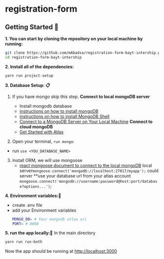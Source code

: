 # registration-form

## Getting Started 📣
**1. You can start by cloning the repository on your local machine by running:**

```sh
git clone https://github.com/mAbadsa/registration-form-bayt-intership.git
cd registration-form-bayt-intership
```

**2. Install all of the dependencies:**

```sh
yarn run project-setup
```
**3. Database Setup: 📋**

1. If you have mongo skip this step.
  **Connect to local mongoDB server**
   - Install mongodb database
   - [instructions on how to install mongoDB](https://www.mongodb.com/docs/manual/administration/install-on-linux/)
   - [instructions on how to install MongoDB Shell](https://www.mongodb.com/docs/mongodb-shell/?_ga=2.146147763.604431809.1648843607-1173777031.1648843607)
   - [Connect to a MongoDB Server on Your Local Machine](https://www.mongodb.com/docs/manual/installation/)
  **Connect to cloud mongoDB**
    - [Get Started with Atlas](https://www.mongodb.com/docs/atlas/getting-started/#get-started-with-atlas)

2. Open your terminal, `run mongo`:
  - run `use <YOU_DATABASE_NAME>`
3. Install ORM, we will use mongoose
   - [react mongoose document to connect to the local mongoDB](https://mongoosejs.com/docs/connections.html)
     local server`mongoose.connect('mongodb://localhost:27017/myapp');`
     could server **use your database url from your atlas account `mongoose.connect('mongodb://username:password@host:port/database?options...')`;


**4. Environment variables:🔑**
- create .env file
- add your Environment variables
    ```sh
    MONGO_DB= # Your mongodb atlas uri
    PORT= # 8080
    ```
**5. run the app locally:🔌**
In the main directory
```sh
yarn run run-both
```

Now the app should be running at [http://localhost:3000](http://localhost:3000)

